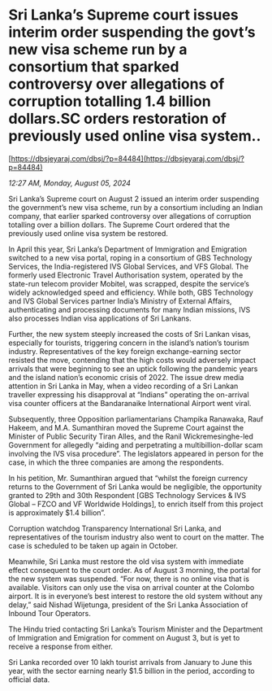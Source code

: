 # Sri Lanka’s Supreme court  issues interim order suspending the govt’s new visa scheme run by a consortium  that  sparked controversy over allegations of corruption totalling 1.4 billion dollars.SC   orders restoration of  previously used online visa system..

[https://dbsjeyaraj.com/dbsj/?p=84484](https://dbsjeyaraj.com/dbsj/?p=84484)

*12:27 AM, Monday, August 05, 2024*

Sri Lanka’s Supreme court on August 2 issued an interim order suspending the government’s new visa scheme, run by a consortium including an Indian company, that earlier sparked controversy over allegations of corruption totalling over a billion dollars. The Supreme Court ordered that the previously used online visa system be restored.

In April this year, Sri Lanka’s Department of Immigration and Emigration switched to a new visa portal, roping in a consortium of GBS Technology Services, the India-registered IVS Global Services, and VFS Global. The formerly used Electronic Travel Authorisation system, operated by the state-run telecom provider Mobitel, was scrapped, despite the service’s widely acknowledged speed and efficiency. While both, GBS Technology and IVS Global Services partner India’s Ministry of External Affairs, authenticating and processing documents for many Indian missions, IVS also processes Indian visa applications of Sri Lankans.

Further, the new system steeply increased the costs of Sri Lankan visas, especially for tourists, triggering concern in the island’s nation’s tourism industry. Representatives of the key foreign exchange-earning sector resisted the move, contending that the high costs would adversely impact arrivals that were beginning to see an uptick following the pandemic years and the island nation’s economic crisis of 2022. The issue drew media attention in Sri Lanka in May, when a video recording of a Sri Lankan traveller expressing his disapproval at “Indians” operating the on-arrival visa counter officers at the Bandaranaike International Airport went viral.

Subsequently, three Opposition parliamentarians Champika Ranawaka, Rauf Hakeem, and M.A. Sumanthiran moved the Supreme Court against the Minister of Public Security Tiran Alles, and the Ranil Wickremesinghe-led Government for allegedly “aiding and perpetrating a multibillion-dollar scam involving the IVS visa procedure”. The legislators appeared in person for the case, in which the three companies are among the respondents.

In his petition, Mr. Sumanthiran argued that “whilst the foreign currency returns to the Government of Sri Lanka would be negligible, the opportunity granted to 29th and 30th Respondent [GBS Technology Services & IVS Global – FZCO and VF Worldwide Holdings], to enrich itself from this project is approximately $1.4 billion”.

Corruption watchdog Transparency International Sri Lanka, and representatives of the tourism industry also went to court on the matter. The case is scheduled to be taken up again in October.

Meanwhile, Sri Lanka must restore the old visa system with immediate effect consequent to the court order. As of August 3 morning, the portal for the new system was suspended. “For now, there is no online visa that is available. Visitors can only use the visa on arrival counter at the Colombo airport. It is in everyone’s best interest to restore the old system without any delay,” said Nishad Wijetunga, president of the Sri Lanka Association of Inbound Tour Operators.

The Hindu tried contacting Sri Lanka’s Tourism Minister and the Department of Immigration and Emigration for comment on August 3, but is yet to receive a response from either.

Sri Lanka recorded over 10 lakh tourist arrivals from January to June this year, with the sector earning nearly $1.5 billion in the period, according to official data.

